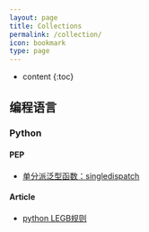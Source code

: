 ```yaml
---
layout: page
title: Collections
permalink: /collection/
icon: bookmark
type: page
---
```


* content
{:toc}


## 编程语言

### Python

#### PEP
- [单分派泛型函数：singledispatch](https://www.python.org/dev/peps/pep-0443/)

#### Article
- [python LEGB规则](http://sebastianraschka.com/Articles/2014_python_scope_and_namespaces.htm)
